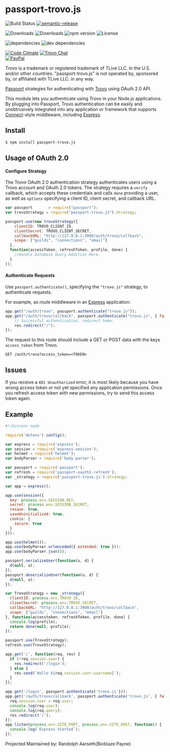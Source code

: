 # passport-trovo.js

![Build Status](https://img.shields.io/travis/Bioblaze/passport-trovo.js.svg)
[![semantic-release](https://img.shields.io/badge/%20%20%F0%9F%93%A6%F0%9F%9A%80-semantic--release-e10079.svg)](https://github.com/semantic-release/semantic-release)

![Downloads](https://img.shields.io/npm/dm/passport-trovo.js.svg)
![Downloads](https://img.shields.io/npm/dt/passport-trovo.js.svg)
![npm version](https://img.shields.io/npm/v/passport-trovo.js.svg)
![License](https://img.shields.io/npm/l/passport-trovo.js.svg)

![dependencies](https://img.shields.io/david/Bioblaze/passport-trovo.js.svg)
![dev dependencies](https://img.shields.io/david/dev/Bioblaze/passport-trovo.js.svg)

[![Code Climate](https://codeclimate.com/github/Bioblaze/passport-trovo.js/badges/gpa.svg)](https://codeclimate.com/github/Bioblaze/passport-trovo.js)
[![Trovo Chat](https://img.shields.io/trovo/165374225320771586.svg)](https://discord.gg/abQqEEC)  
[![PayPal](https://img.shields.io/badge/paypal-donate-yellow.svg)](https://paypal.me/BioblazePayne)

Trovo is a trademark or registered trademark of TLive LLC. in the U.S. and/or other countries. "passport-trovo.js" is not operated by, sponsored by, or affiliated with TLive LLC. in any way.

[Passport](http://passportjs.org/) strategies for authenticating with [Trovo](https://trovo.live/)
using OAuth 2.0 API.

This module lets you authenticate using Trovo in your Node.js applications.
By plugging into Passport, Trovo authentication can be easily and
unobtrusively integrated into any application or framework that supports
[Connect](http://www.senchalabs.org/connect/)-style middleware, including
[Express](http://expressjs.com/).

## Install
```bash
$ npm install passport-trovo.js
```
## Usage of OAuth 2.0

#### Configure Strategy

The Trovo OAuth 2.0 authentication strategy authenticates users using a Trovo
account and OAuth 2.0 tokens. The strategy requires a `verify` callback, which
accepts these credentials and calls `done` providing a user, as well as
`options` specifying a client ID, client secret, and callback URL.

```javascript
var passport       = require("passport");
var trovoStrategy = require("passport-trovo.js").Strategy;

passport.use(new trovoStrategy({
    clientID: TROVO_CLIENT_ID,
    clientSecret: TROVO_CLIENT_SECRET,
    callbackURL: "http://127.0.0.1:3000/auth/trovo/callback",
    scope: ["guilds", "connections", "email"]
  },
  function(accessToken, refreshToken, profile, done) {
    //Handle Database Query Addition Here.
  }
));
```

#### Authenticate Requests

Use `passport.authenticate()`, specifying the `"trovo.js"` strategy, to
authenticate requests.

For example, as route middleware in an [Express](http://expressjs.com/)
application:

```javascript
app.get("/auth/trovo", passport.authenticate("trovo.js"));
app.get("/auth/trovo/callback", passport.authenticate("trovo.js", { failureRedirect: "/" }), function(req, res) {
    // Successful authentication, redirect home.
    res.redirect("/");
});
```

The request to this route should include a GET or POST data with the keys `access_token` from Trovo.

```
GET /auth/trovo?access_token=<TOKEN>
```

## Issues

If you receive a `401 Unauthorized` error, it is most likely because you have wrong access token or not yet specified any application permissions.
Once you refresh access token with new permissions, try to send this access token again.

## Example

```javascript
#!/bin/env node

require('dotenv').config();

var express = require('express');
var session = require('express-session');
var helmet = require('helmet');
var bodyParser = require('body-parser');

var passport = require('passport');
var refresh = require('passport-oauth2-refresh');
var _strategy = require('passport-trovo.js').Strategy;

var app = express();

app.use(session({
  key: process.env.SESSION_KEY,
  secret: process.env.SESSION_SECRET,
  resave: true,
  saveUninitialized: true,
  cookie: {
    secure: true
  }
}));

app.use(helmet());
app.use(bodyParser.urlencoded({ extended: true }));
app.use(bodyParser.json());

passport.serializeUser(function(u, d) {
  d(null, u);
});
passport.deserializeUser(function(u, d) {
  d(null, u);
});

var TrovoStrategy = new _strategy({
  clientID: process.env.TROVO_ID,
  clientSecret: process.env.TROVO_SECRET,
  callbackURL: "http://127.0.0.1:3000/auth/trovo/callback",
  scope: ["guilds", "connections", "email"]
}, function(accesstoken, refreshToken, profile, done) {
  console.log(profile);
  return done(null, profile);
});

passport.use(TrovoStrategy);
refresh.use(TrovoStrategy);

app.get('/', function(req, res) {
  if (!req.session.user) {
    res.redirect('/login');
  } else {
    res.send(`Hello ${req.session.user.username}`);
  }
});

app.get('/login', passport.authenticate('trovo.js'}));
app.get('/auth/trovo/callback', passport.authenticate('trovo.js', { failureRedirect: '/' }), function(req, res) {
  req.session.user = req.user;
  console.log(req.user);
  console.log(req.query);
  res.redirect('/');
});
app.listen(process.env.SITE_PORT, process.env.SITE_HOST, function() {
  console.log(`Express Started`);
});

```

Projected Maintained by: Randolph Aarseth(Bioblaze Payne)
